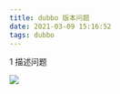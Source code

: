 ```yaml
---
title: dubbo 版本问题
date: 2021-03-09 15:16:52
tags: dubbo
---
```


1 描述问题

![](/../../static/dubbo/dubbo版本.jpg)


